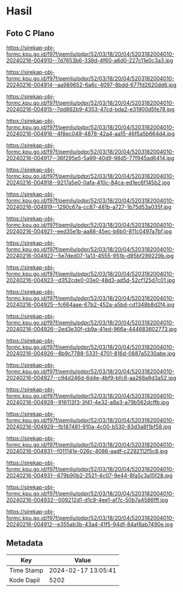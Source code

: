 # Hasil

## Foto C Plano

https://sirekap-obj-formc.kpu.go.id/f97f/pemilu/pdpr/52/03/18/20/04/5203182004010-20240216-004910--7d7653b6-338d-4f60-a6d0-227c11e0c3a3.jpg

https://sirekap-obj-formc.kpu.go.id/f97f/pemilu/pdpr/52/03/18/20/04/5203182004010-20240216-004914--aa989652-6a6c-4097-8bdd-677fd2620dd6.jpg

https://sirekap-obj-formc.kpu.go.id/f97f/pemilu/pdpr/52/03/18/20/04/5203182004010-20240216-004915--7dd862b9-4353-47cd-bda2-e31900d5fe78.jpg

https://sirekap-obj-formc.kpu.go.id/f97f/pemilu/pdpr/52/03/18/20/04/5203182004010-20240216-004916--4f8ec049-4878-42a4-aa15-46f5a5b664d4.jpg

https://sirekap-obj-formc.kpu.go.id/f97f/pemilu/pdpr/52/03/18/20/04/5203182004010-20240216-004917--36f295e5-5a99-40d9-98d5-77f945ad6414.jpg

https://sirekap-obj-formc.kpu.go.id/f97f/pemilu/pdpr/52/03/18/20/04/5203182004010-20240216-004918--9217a5e0-0afa-410c-84ca-ed1ec6f145b2.jpg

https://sirekap-obj-formc.kpu.go.id/f97f/pemilu/pdpr/52/03/18/20/04/5203182004010-20240216-004919--1290c67a-cc87-481b-a727-1b75d53a035f.jpg

https://sirekap-obj-formc.kpu.go.id/f97f/pemilu/pdpr/52/03/18/20/04/5203182004010-20240216-004921--eed35e1b-aa88-45ec-b6b0-811c0497a7bf.jpg

https://sirekap-obj-formc.kpu.go.id/f97f/pemilu/pdpr/52/03/18/20/04/5203182004010-20240216-004922--5e7ded07-1a13-4555-951b-d95bf289229b.jpg

https://sirekap-obj-formc.kpu.go.id/f97f/pemilu/pdpr/52/03/18/20/04/5203182004010-20240216-004923--d352cde0-03e0-48d3-ad5d-52cf125d7c01.jpg

https://sirekap-obj-formc.kpu.go.id/f97f/pemilu/pdpr/52/03/18/20/04/5203182004010-20240216-004925--fc664aae-67b2-452a-a5bd-cd1348b8d2f4.jpg

https://sirekap-obj-formc.kpu.go.id/f97f/pemilu/pdpr/52/03/18/20/04/5203182004010-20240216-004926--2ed3e30f-cb9a-41ed-966a-444683602773.jpg

https://sirekap-obj-formc.kpu.go.id/f97f/pemilu/pdpr/52/03/18/20/04/5203182004010-20240216-004926--8b9c7788-5331-4701-816d-0887a5230abe.jpg

https://sirekap-obj-formc.kpu.go.id/f97f/pemilu/pdpr/52/03/18/20/04/5203182004010-20240216-004927--c94d246d-6d4e-4bf9-bfc8-aa268a8d3a52.jpg

https://sirekap-obj-formc.kpu.go.id/f97f/pemilu/pdpr/52/03/18/20/04/5203182004010-20240216-004928--916113f3-3f41-4e32-a8a3-a79b562dcffb.jpg

https://sirekap-obj-formc.kpu.go.id/f97f/pemilu/pdpr/52/03/18/20/04/5203182004010-20240216-004929--fb187481-910a-4c00-b530-83d3a8f1bf58.jpg

https://sirekap-obj-formc.kpu.go.id/f97f/pemilu/pdpr/52/03/18/20/04/5203182004010-20240216-004931--f011141e-026c-4086-aadf-c2292112f5c8.jpg

https://sirekap-obj-formc.kpu.go.id/f97f/pemilu/pdpr/52/03/18/20/04/5203182004010-20240216-004931--879b90b2-2521-4c07-9e44-8fa5c3a15f28.jpg

https://sirekap-obj-formc.kpu.go.id/f97f/pemilu/pdpr/52/03/18/20/04/5203182004010-20240216-004932--009212d1-d1c9-4ee1-af7c-50b7a4586fff.jpg

https://sirekap-obj-formc.kpu.go.id/f97f/pemilu/pdpr/52/03/18/20/04/5203182004010-20240216-004912--e355ab3b-43a4-41f5-94df-84af8ab7490e.jpg


## Metadata

| Key        | Value               |
| ---------- | ------------------- |
| Time Stamp | 2024-02-17 13:05:41 |
| Kode Dapil | 5202                |



